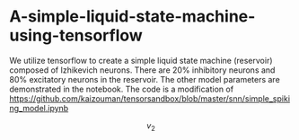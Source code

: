 # A-simple-liquid-state-machine-using-tensorflow

We utilize tensorflow to create a simple liquid state machine (reservoir) composed of Izhikevich neurons. There are 20% inhibitory neurons and 80% excitatory neurons in the reservoir. The other model parameters are demonstrated in the notebook. The code is a modification of https://github.com/kaizouman/tensorsandbox/blob/master/snn/simple_spiking_model.ipynb

$$v_{2}$$

